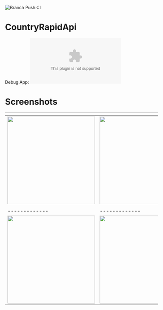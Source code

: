 ![Branch Push CI](https://github.com/adityastic/CountryRapidApi/workflows/Branch%20Push%20CI/badge.svg)

# CountryRapidApi

Debug App: ![Debug App](https://github.com/adityastic/CountryRapidApi/raw/apk/app-debug.apk)

# Screenshots

| <!-- -->    | <!-- -->    | <!-- -->    |
|-------------|-------------|-------------|
| <img src="https://user-images.githubusercontent.com/11988517/77303243-8784dd00-6cea-11ea-89c0-bd1b4eafeccd.jpg" width="288" /> | <img src="https://user-images.githubusercontent.com/11988517/77303250-89e73700-6cea-11ea-99e7-ce7572a67e2c.jpg" width="288" /> | <img src="https://user-images.githubusercontent.com/11988517/77303249-894ea080-6cea-11ea-90ea-789df7614c6e.jpg" width="288" /> |
| <!-- -->    | <!-- -->    | <!-- -->    |
|-------------|-------------|-------------|
| <img src="https://user-images.githubusercontent.com/11988517/77303252-8a7fcd80-6cea-11ea-986d-21ae1809af93.jpg" width="288" />| <img src="https://user-images.githubusercontent.com/11988517/77303255-8b186400-6cea-11ea-982c-3f46806927cc.jpg" width="288" /> | <img src="https://user-images.githubusercontent.com/11988517/77303258-8bb0fa80-6cea-11ea-871d-5c44756a0eda.jpg" width="288" /> |

